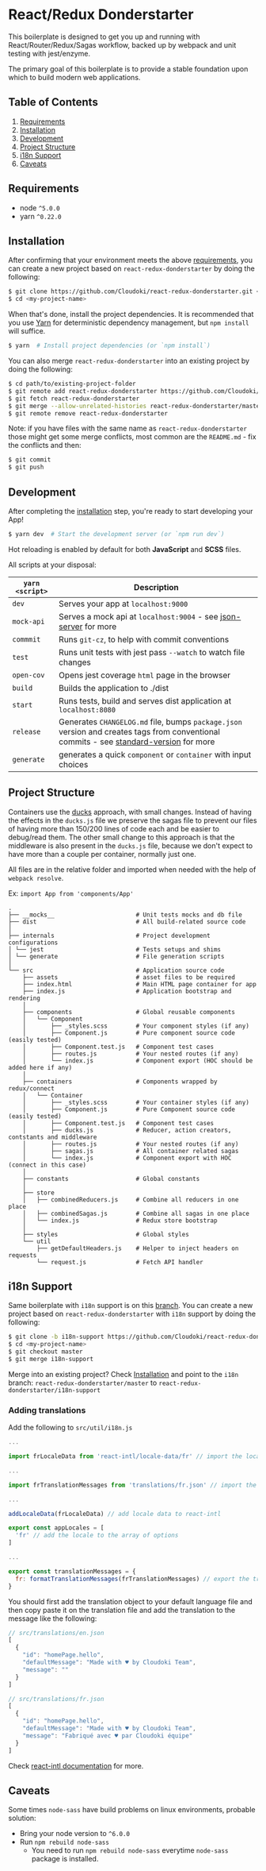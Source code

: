 # React/Redux Donderstarter

This boilerplate is designed to get you up and running with React/Router/Redux/Sagas workflow, backed up by webpack and unit testing with jest/enzyme.

The primary goal of this boilerplate is to provide a stable foundation upon which to build modern web applications.

## Table of Contents
1. [Requirements](#requirements)
1. [Installation](#installation)
1. [Development](#development)
1. [Project Structure](#project-structure)
1. [i18n Support](#i18n-support)
1. [Caveats](#caveats)

## Requirements
* node `^5.0.0`
* yarn `^0.22.0`

## Installation

After confirming that your environment meets the above [requirements](#requirements), you can create a new project based on `react-redux-donderstarter` by doing the following:

```bash
$ git clone https://github.com/Cloudoki/react-redux-donderstarter.git <my-project-name>
$ cd <my-project-name>
```

When that's done, install the project dependencies. It is recommended that you use [Yarn](https://yarnpkg.com/) for deterministic dependency management, but `npm install` will suffice.

```bash
$ yarn  # Install project dependencies (or `npm install`)
```

You can also merge `react-redux-donderstarter` into an existing project by doing the following:

```bash
$ cd path/to/existing-project-folder
$ git remote add react-redux-donderstarter https://github.com/Cloudoki/react-redux-donderstarter.git
$ git fetch react-redux-donderstarter
$ git merge --allow-unrelated-histories react-redux-donderstarter/master # or whichever branch you want to merge
$ git remote remove react-redux-donderstarter
```

Note: if you have files with the same name as `react-redux-donderstarter` those might get some merge conflicts, most common are the `README.md` - fix the conflicts and then:

```bash
$ git commit
$ git push
```

## Development

After completing the [installation](#installation) step, you're ready to start developing your App!

```bash
$ yarn dev  # Start the development server (or `npm run dev`)
```

Hot reloading is enabled by default for both **JavaScript** and **SCSS** files.

All scripts at your disposal:

|`yarn <script>`    |Description|
|-------------------|-----------|
|`dev`            	|Serves your app at `localhost:9000`|
|`mock-api`			|Serves a mock api at `localhost:9004` - see [json-server](https://github.com/typicode/json-server) for more|
|`commmit`          |Runs `git-cz`, to help with commit conventions|
|`test`             |Runs unit tests with jest pass `--watch` to watch file changes|
|`open-cov`			|Opens jest coverage `html` page in the browser|
|`build`            |Builds the application to ./dist|
|`start`            |Runs tests, build and serves dist application at `localhost:8080`|
|`release`			|Generates `CHANGELOG.md` file, bumps `package.json` version and creates tags from conventional commits - see [standard-version](https://github.com/conventional-changelog/standard-version) for more|
|`generate`          |generates a quick `component` or `container` with input choices|

## Project Structure

Containers use the [ducks](https://github.com/erikras/ducks-modular-redux) approach, with small changes. Instead of having the effects in the `ducks.js` file we preserve the sagas file to prevent our files of having more than 150/200 lines of code each and be easier to debug/read them. The other small change to this approach is that the middleware is also present in the `ducks.js` file, because we don't expect to have more than a couple per container, normally just one. 

All files are in the relative folder and imported when needed with the help of `webpack resolve`.

Ex: `import App from 'components/App'`

```
.
├── __mocks__                       # Unit tests mocks and db file
├── dist                            # All build-related source code
│
├── internals                       # Project development configurations
│ └── jest                          # Tests setups and shims
│ └── generate                      # File generation scripts
│
└── src                             # Application source code
    ├── assets                      # asset files to be required
    ├── index.html                  # Main HTML page container for app
    ├── index.js                    # Application bootstrap and rendering
    │
    ├── components                  # Global reusable components
    │   └── Component
    │       ├── _styles.scss        # Your component styles (if any)
    │       ├── Component.js        # Pure component source code (easily tested)
    │       ├── Component.test.js   # Component test cases
    │       ├── routes.js           # Your nested routes (if any)
    │       └── index.js            # Component export (HOC should be added here if any)
    │
    ├── containers                  # Components wrapped by redux/connect
    │   └── Container
    │       ├── _styles.scss        # Your container styles (if any)
    │       ├── Component.js        # Pure Component source code (easily tested)
    │       ├── Component.test.js   # Component test cases
    │       ├── ducks.js            # Reducer, action creators, contstants and middleware
    │       ├── routes.js           # Your nested routes (if any)
    │       ├── sagas.js            # All container related sagas
    │       └── index.js            # Component export with HOC (connect in this case)
    │
    ├── constants                   # Global constants
    │
    ├── store
    │   ├── combinedReducers.js     # Combine all reducers in one place
    │   ├── combinedSagas.js        # Combine all sagas in one place
    │   └── index.js                # Redux store bootstrap
    │
    ├── styles                      # Global styles
    └── util
        ├── getDefaultHeaders.js    # Helper to inject headers on requests
        └── request.js              # Fetch API handler
```

## i18n Support

Same boilerplate with `i18n` support is on this [branch](https://github.com/Cloudoki/react-redux-donderstarter/tree/i18n-support). You can create a new project based on `react-redux-donderstarter` with `i18n` support by doing the following:

```bash
$ git clone -b i18n-support https://github.com/Cloudoki/react-redux-donderstarter.git <my-project-name>
$ cd <my-project-name>
$ git checkout master
$ git merge i18n-support
```
Merge into an existing project? Check [Installation](#installation) and point to the `i18n` branch: `react-redux-donderstarter/master` to `react-redux-donderstarter/i18n-support`

### Adding translations

Add the following to `src/util/i18n.js`

```javascript
...

import frLocaleData from 'react-intl/locale-data/fr' // import the locale data

...

import frTranslationMessages from 'translations/fr.json' // import the translations JSON file

...

addLocaleData(frLocaleData) // add locale data to react-intl

export const appLocales = [
  'fr' // add the locale to the array of options
]

...

export const translationMessages = {
  fr: formatTranslationMessages(frTranslationMessages) // export the translations
}
```

You should first add the translation object to your default language file and then copy paste it on the translation file and add the translation to the message like the following:

```javascript
// src/translations/en.json
[
  {
    "id": "homePage.hello",
    "defaultMessage": "Made with ♥ by Cloudoki Team",
    "message": ""
  }
]
```

```javascript
// src/translations/fr.json
[
  {
    "id": "homePage.hello",
    "defaultMessage": "Made with ♥ by Cloudoki Team",
    "message": "Fabriqué avec ♥ par Cloudoki équipe"
  }
]
```

Check [react-intl documentation](https://github.com/yahoo/react-intl/wiki#formatting-data) for more.

## Caveats

Some times `node-sass` have build problems on linux environments, probable solution:

- Bring your node version to `^6.0.0`
- Run `npm rebuild node-sass`
	- You need to run `npm rebuild node-sass` everytime `node-sass` package is installed.
